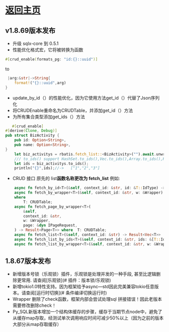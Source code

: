 # [返回主页](https://rbatis.github.io/rbatis.io/)

## v1.8.69版本发布

* 升级 sqlx-core 到 0.5.1
* 性能优化格式宏，它将被转换为函数
```rust
#[crud_enable(formats_pg: "id:{}::uuid")] 
```
to
```rust
 |arg:&str|->String{
    format!("{}::uuid",arg)
}
```
* update_by_id（）的性能优化，因为它使用方法get_id（）代替了Json序列化
* 将CRUDEnable重命名为CRUDTable，并添加get_id（）方法
* 为所有集合类型添加get_ids（）方法
```rust
   #[crud_enable]
#[derive(Clone, Debug)]
pub struct BizActivity {
    pub id: Option<String>,
    pub name: Option<String>,
}
    let biz_activitys = rbatis.fetch_list::<BizActivity>("").await.unwrap();
    /// to_ids() support HashSet.to_ids(),Vec.to_ids(),Array.to_ids(),HashMap.to_ids(),LinkedList.to_ids()，BtreeMap.to_ids()....
    let ids = biz_activitys.to_ids();
    println("{}",ids);//->   ["1","2","3"]
```
* CRUD 接口 原先的 list**函数名称更改为 fetch_list** 例如:
```rust
    async fn fetch_by_id<T>(&self, context_id: &str, id: &T::IdType) -> Result<T> where  T: CRUDTable;
    async fn fetch_by_wrapper<T>(&self, context_id: &str, w: &Wrapper) -> Result<T>
    where
        T: CRUDTable;
    async fn fetch_page_by_wrapper<T>(
        &self,
        context_id: &str,
        w: &Wrapper,
        page: &dyn IPageRequest,
    ) -> Result<Page<T>> where  T: CRUDTable;
    async fn fetch_list<T>(&self, context_id: &str) -> Result<Vec<T>>  where  T: CRUDTable;
    async fn fetch_list_by_ids<T>(&self, context_id: &str, ids: &[T::IdType]) -> Result<Vec<T>>where   T: CRUDTable;
    async fn fetch_list_by_wrapper<T>(&self, context_id: &str, w: &Wrapper) -> Result<Vec<T>> where T: CRUDTable;
```




## 1.8.67版本发布

* 新增版本号锁（乐观锁）插件，乐观锁是处理并发的一种手段, 甚至比逻辑删除更常用. 请查阅[乐观锁](# 插件：版本锁/乐观锁)
* 新增tokio1.0特性支持。因为框架给予async—std因此完美兼容tokio任意版本。请查阅[运行时切换](# 条件编译切换运行时)
* Wrapper 删除了check函数，框架内部会尝试处理sql 拼接错误！因此老版本需要修改删除check！
* Py_SQL新版本增加一个结构体缓存的步骤，缓存于当期节点node中，避免了从缓存map存取，经测试单次调用响应时间可减少50%以上（因为之前的版本大部分从map存取缓存）